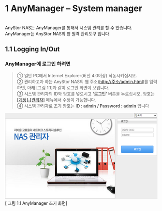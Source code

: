 # 1 AnyManager – System manager

<br>
AnyStor NAS는 AnyManager를 통해서 시스템 관리를 할 수 있습니다.
<br>
AnyManager는 AnyStor NAS의 웹 원격 관리도구 입니다

## 1.1 Logging In/Out
### AnyManager에 로그인 하려면
> ① 일반 PC에서 Internet Explorer(버전 4.0이상) 작동시키십시오.  <br>
> ② 관리하고자 하는 AnyStor NAS의 웹 주소(<http://주소/admin.html>)를 입력하면, 아래 [그림 1.1]과 같이 로그인 화면이 보입니다. <br>
> ③ 시스템 관리자의 ID와 암호를 넣으시고 **‘로그인’** 버튼을 누르십시오. 암호는 [[계정]-[관리자]](#54-관리자)  메뉴에서 수정이 가능합니다.<br>
> ④  시스템 관리자로 초기 암호는 **ID : admin / Password : admin** 입니다

![&#xB85C;&#xADF8;&#xC778;&#xD654;&#xBA74;](./images/login.png) <br>
 [ 그림 1.1 AnyManager 초기 화면] 
